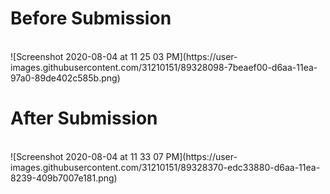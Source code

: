 <h1>Before Submission</h1><br>
![Screenshot 2020-08-04 at 11 25 03 PM](https://user-images.githubusercontent.com/31210151/89328098-7beaef00-d6aa-11ea-97a0-89de402c585b.png)
<br>
<h1>After Submission</h1><br>
![Screenshot 2020-08-04 at 11 33 07 PM](https://user-images.githubusercontent.com/31210151/89328370-edc33880-d6aa-11ea-8239-409b7007e181.png)
